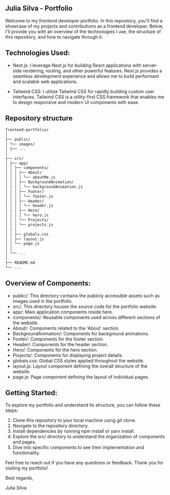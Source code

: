 ## Julia Silva - Portfolio

Welcome to my frontend developer portfolio. In this repository, you'll find a showcase of my projects and contributions as a frontend developer. Below, I'll provide you with an overview of the technologies I use, the structure of this repository, and how to navigate through it.

## Technologies Used:

-   Next.js: I leverage Next.js for building React applications with server-side rendering, routing, and other powerful features. Next.js provides a seamless development experience and allows me to build performant and scalable web applications.

-   Tailwind CSS: I utilize Tailwind CSS for rapidly building custom user interfaces. Tailwind CSS is a utility-first CSS framework that enables me to design responsive and modern UI components with ease.

## Repository structure

```bash
frontend-portfolio/
│
├── public/
│ └── images/
│ ├── ...
│
├── src/
│ ├── app/
│ │ ├── components/
│ │ │ ├── About/
│ │ │ │ └── aboutMe.js
│ │ │ ├── BackgroundAnimation/
│ │ │ │ └── backgroundAnimation.js
│ │ │ ├── Footer/
│ │ │ │ └── footer.js
│ │ │ ├── Header/
│ │ │ │ └── header.js
│ │ │ ├── Hero/
│ │ │ │ └── hero.js
│ │ │ └── Projects/
│ │ │ └── projects.js
│ │ │
│ │ ├── globals.css
│ │ ├── layout.js
│ │ └── page.js
│ │
│ └── ...
│
├── README.md
└── ...

```

## Overview of Components:

-   public/: This directory contains the publicly accessible assets such as images used in the portfolio.
-   src/: This directory houses the source code for the portfolio website.
-   app/: Main application components reside here.
-   components/: Reusable components used across different sections of the website.
-   About/: Components related to the 'About' section.
-   BackgroundAnimation/: Components for background animations.
-   Footer/: Components for the footer section.
-   Header/: Components for the header section.
-   Hero/: Components for the hero section.
-   Projects/: Components for displaying project details.
-   globals.css: Global CSS styles applied throughout the website.
-   layout.js: Layout component defining the overall structure of the website.
-   page.js: Page component defining the layout of individual pages.

## Getting Started:

To explore my portfolio and understand its structure, you can follow these steps:

1. Clone this repository to your local machine using git clone.
2. Navigate to the repository directory.
3. Install dependencies by running npm install or yarn install.
4. Explore the src/ directory to understand the organization of components and pages.
5. Dive into specific components to see their implementation and functionality.

Feel free to reach out if you have any questions or feedback. Thank you for visiting my portfolio!

Best regards,

Julia Silva
